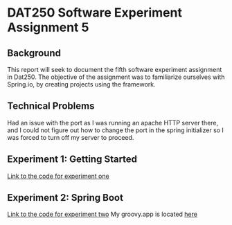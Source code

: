 # DAT250 Software Experiment Assignment 5
## Background
This report will seek to document the fifth software experiment assignment in Dat250. The objective of the assignment was to familiarize ourselves 
with Spring.io, by creating projects using the framework.

## Technical Problems
Had an issue with the port as I was running an apache HTTP server there, and I could not figure out how to change the port in the spring initializer so I was forced to turn off my server to proceed.

## Experiment 1: Getting Started
[Link to the code for experiment one](https://github.com/bigmantobs/Software-Experiment-5-p1)

## Experiment 2: Spring Boot
[Link to the code for experiment two](https://github.com/bigmantobs/-Software-Experiment-5-p2)
My groovy.app is located [here](https://github.com/bigmantobs/-Software-Experiment-5-p2/tree/main/complete/src/main/java/com/example/springboot)
